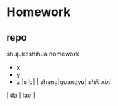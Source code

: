# Homework

## repo
shujukeshihua homework
- x
- y
- z
|s|b|
| zhang|guangyu|
*shiii*
_xixi_

| da | lao |
